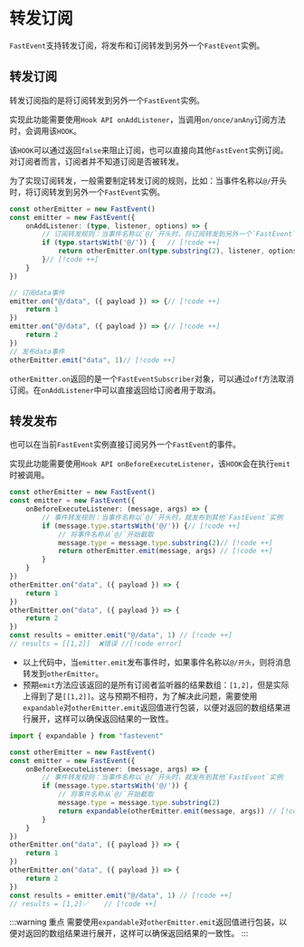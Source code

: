 # 转发订阅

`FastEvent`支持转发订阅，将发布和订阅转发到另外一个`FastEvent`实例。 

## 转发订阅

转发订阅指的是将订阅转发到另外一个`FastEvent`实例。

实现此功能需要使用`Hook API onAddListener`，当调用`on/once/anAny`订阅方法时，会调用该`HOOK`。

该`HOOK`可以通过返回`false`来阻止订阅，也可以直接向其他`FastEvent`实例订阅。
对订阅者而言，订阅者并不知道订阅是否被转发。

为了实现订阅转发，一般需要制定转发订阅的规则，比如：当事件名称以`@/`开头时，将订阅转发到另外一个`FastEvent`实例。


```ts
const otherEmitter = new FastEvent()
const emitter = new FastEvent({
    onAddListener: (type, listener, options) => {
        // 订阅转发规则：当事件名称以`@/`开头时，将订阅转发到另外一个`FastEvent`实例
        if (type.startsWith('@/')) {   // [!code ++]
            return otherEmitter.on(type.substring(2), listener, options)// [!code ++]
        }// [!code ++]
    } 
})

// 订阅data事件
emitter.on("@/data", ({ payload }) => {// [!code ++]
    return 1
}) 
emitter.on("@/data", ({ payload }) => {// [!code ++]
    return 2
}) 
// 发布data事件
otherEmitter.emit("data", 1)// [!code ++]

```

`otherEmitter.on`返回的是一个`FastEventSubscriber`对象，可以通过`off`方法取消订阅。在`onAddListener`中可以直接返回给订阅者用于取消。

## 转发发布

也可以在当前`FastEvent`实例直接订阅另外一个`FastEvent`的事件。

实现此功能需要使用`Hook API onBeforeExecuteListener`，该`HOOK`会在执行`emit`时被调用。

```ts
const otherEmitter = new FastEvent()
const emitter = new FastEvent({ 
    onBeforeExecuteListener: (message, args) => {
        // 事件转发规则：当事件名称以`@/`开头时，就发布到其他`FastEvent`实例
        if (message.type.startsWith('@/')) {// [!code ++]
            // 将事件名称从`@/`开始截取
            message.type = message.type.substring(2)// [!code ++]
            return otherEmitter.emit(message, args) // [!code ++]
        }
    }
}) 
otherEmitter.on("data", ({ payload }) => {
    return 1
}) 
otherEmitter.on("data", ({ payload }) => {
    return 2
}) 
const results = emitter.emit("@/data", 1) // [!code ++]
// results = [[1,2]]  ❌错误 //[!code error]
```



- 以上代码中，当`emitter.emit`发布事件时，如果事件名称以`@/开头`，则将消息转发到`otherEmitter`。
- 预期`emit`方法应该返回的是所有订阅者监听器的结果数组：`[1,2]`，但是实际上得到了是`[[1,2]]`。这与预期不相符，为了解决此问题，需要使用`expandable`对`otherEmitter.emit`返回值进行包装，以便对返回的数组结果进行展开，这样可以确保返回结果的一致性。
```ts
import { expandable } from "fastevent"

const otherEmitter = new FastEvent()
const emitter = new FastEvent({ 
    onBeforeExecuteListener: (message, args) => {
        // 事件转发规则：当事件名称以`@/`开头时，就发布到其他`FastEvent`实例
        if (message.type.startsWith('@/')) {
            // 将事件名称从`@/`开始截取
            message.type = message.type.substring(2)
            return expandable(otherEmitter.emit(message, args)) // [!code ++]
        }
    }
}) 
otherEmitter.on("data", ({ payload }) => {
    return 1
}) 
otherEmitter.on("data", ({ payload }) => {
    return 2
}) 
const results = emitter.emit("@/data", 1) // [!code ++]
// results = [1,2]✅    // [!code ++]
```

:::warning 重点
需要使用`expandable`对`otherEmitter.emit`返回值进行包装，以便对返回的数组结果进行展开，这样可以确保返回结果的一致性。
:::

